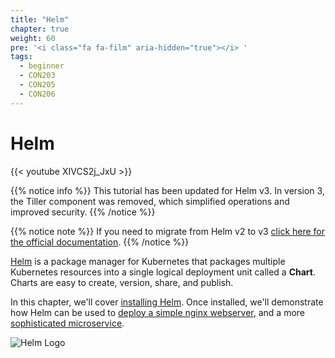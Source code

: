 ```yaml
---
title: "Helm"
chapter: true
weight: 60
pre: '<i class="fa fa-film" aria-hidden="true"></i> '
tags:
  - beginner
  - CON203
  - CON205
  - CON206
---
```


# Helm

{{< youtube XIVCS2j_JxU >}}

{{% notice info %}}
This tutorial has been updated for Helm v3. In version 3, the Tiller component
was removed, which simplified operations and improved security.
{{% /notice %}}

{{% notice note %}}
If you need to migrate from Helm v2 to v3 [click here for the official documentation](https://helm.sh/blog/migrate-from-helm-v2-to-helm-v3/).
{{% /notice %}}

[Helm](https://helm.sh/) is a package manager for Kubernetes that packages
multiple Kubernetes resources into a single logical deployment unit called
a **Chart**. Charts are easy to create, version, share, and publish.

In this chapter, we'll cover [installing Helm](helm_intro).  Once installed,
we'll demonstrate how Helm can be used to [deploy a simple nginx
webserver](helm_nginx), and a more [sophisticated microservice](helm_micro).

![Helm Logo](/images/helm-logo.svg)

